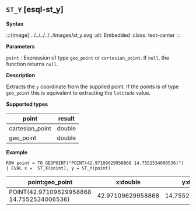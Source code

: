 ## `ST_Y` [esql-st_y]

**Syntax**

:::{image} ../../../../../images/st_y.svg
:alt: Embedded
:class: text-center
:::

**Parameters**

`point`
:   Expression of type `geo_point` or `cartesian_point`. If `null`, the function returns `null`.

**Description**

Extracts the `y` coordinate from the supplied point. If the points is of type `geo_point` this is equivalent to extracting the `latitude` value.

**Supported types**

| point | result |
| --- | --- |
| cartesian_point | double |
| geo_point | double |

**Example**

```esql
ROW point = TO_GEOPOINT("POINT(42.97109629958868 14.7552534006536)")
| EVAL x =  ST_X(point), y = ST_Y(point)
```

| point:geo_point | x:double | y:double |
| --- | --- | --- |
| POINT(42.97109629958868 14.7552534006536) | 42.97109629958868 | 14.7552534006536 |


